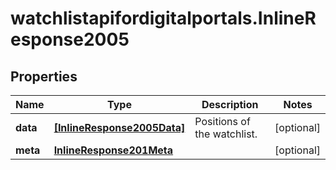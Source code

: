 # watchlistapifordigitalportals.InlineResponse2005

## Properties

Name | Type | Description | Notes
------------ | ------------- | ------------- | -------------
**data** | [**[InlineResponse2005Data]**](InlineResponse2005Data.md) | Positions of the watchlist. | [optional] 
**meta** | [**InlineResponse201Meta**](InlineResponse201Meta.md) |  | [optional] 


